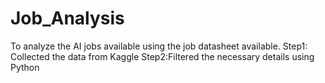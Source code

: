 # Job_Analysis
To analyze the AI jobs available using the job datasheet available.
Step1: Collected the data from Kaggle
Step2:Filtered the necessary details using Python
